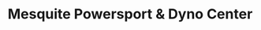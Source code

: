 ---
title: "Mesquite Powersport & Dyno Center"
url: /mesquite/mesquite-powersport-and-dyno-center/
shop: car repair
---